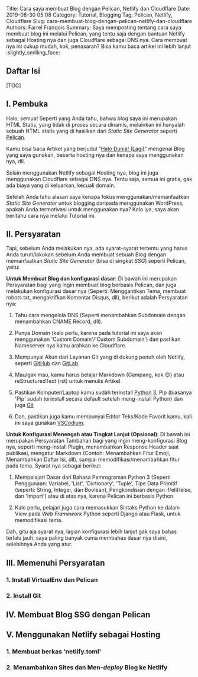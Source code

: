 Title: Cara saya membuat Blog dengan Pelican, Netlify dan Cloudflare
Date: 2019-08-30 05:08
Category: Tutorial, Blogging
Tag: Pelican, Netlify, Cloudflare
Slug: cara-membuat-blog-dengan-pelican-netlify-dan-cloudflare
Authors: Farrel Franqois
Summary: Saya memposting tentang cara saya membuat blog ini melalui Pelican, yang tentu saja dengan bantuan Netlify sebagai Hosting nya dan juga Cloudflare sebagai DNS nya. Cara membuat nya ini cukup mudah, kok, penasaran? Bisa kamu baca artikel ini lebih lanjut :slightly_smilling_face:

## Daftar Isi
[TOC]

## I. Pembuka
Halo, semua! Seperti yang Anda tahu, bahwa blog saya ini merupakan HTML Statis, yang tidak di proses secara dinamis, melainkan ini hanyalah sebuah HTML statis yang di hasilkan dari *Static Site Generator* seperti [Pelican](https://blog.getpelican.com). 

Kamu bisa baca Artikel yang berjudul "[Halo Dunia! (Lagi)](https://farrel.franqois.id/halo-dunia)" mengenai Blog yang saya gunakan, beserta hosting nya dan kenapa saya menggunakan nya, dll.

Selain menggunakan Netlify sebagai Hosting nya, blog ini juga menggunakan Cloudflare sebagai DNS nya. Tentu saja, semua ini gratis, gak ada biaya yang di keluarkan, kecuali domain.

Setelah Anda tahu alasan saya kenapa fokus menggunakan/memanfaatkan *Static Site Generator* untuk blogging daripada menggunakan WordPress, apakah Anda termotivasi untuk menggunakan nya? Kalo iya, saya akan beritahu cara nya melalui Tutorial ini.


## II. Persyaratan
Tapi, sebelum Anda melakukan nya, ada syarat-syarat tertentu yang harus Anda turuti/lakukan sebelum Anda membuat sebuah Blog dengan memanfaatkan *Static Site Generator* (bisa di singkat *SSG*) seperti Pelican, yaitu:

**Untuk Membuat Blog dan konfigurasi dasar**:
Di bawah ini merupakan Persyaratan bagi yang ingin membuat blog berbasis Pelican, dan juga melakukan konfigurasi dasar nya (Seperti: Menggantikan Tema, membuat robots.txt, mengaktifkan Komentar Disqus, dll), berikut adalah Persyaratan nya:

1. Tahu cara mengelola DNS (Seperti menambahkan Subdomain dengan menambahkan CNAME Record, dll).

2. Punya Domain (kalo perlu, karena pada tutorial ini saya akan menggunakan 'Custom Domain'/'Custom Subdomain') dan pastikan Nameserver nya kamu arahkan ke Cloudflare.

3. Mempunyai Akun dari Layanan Git yang di dukung penuh oleh Netlify, seperti [GitHub](https://github.com) dan [GitLab](https://gitlab.com).

4. Mau/gak mau, kamu harus belajar Markdown (Gampang, kok :blush:) atau reStructuredText (rst) untuk menulis Artikel.

5. Pastikan Komputer/Laptop kamu sudah terinstall [Python 3](https://www.python.org), Pip (biasanya 'Pip' sudah terinstall secara default setelah meng-install Python) dan juga [Git](https://git-scm.org)

6. Dan, pastikan juga kamu mempunyai Editor Teks/Kode Favorit kamu, kali ini saya gunakan [VSCodium](https://www.vscodium.com).


**Untuk Konfigurasi Menengah atau Tingkat Lanjut (Opsional)**:
Di bawah ini merupakan Persyaratan Tambahan bagi yang ingin meng-konfigurasi Blog nya, seperti meng-install Plugin, menambahkan Response Header saat publikasi, mengatur Markdown (Contoh: Menambahkan Fitur Emoji, Menambahkan Daftar Isi, dll), sampai memodifikasi/menambahkan fitur pada tema. Syarat nya sebagai berikut:

1. Mempelajari Dasar dari Bahasa Pemrograman Python 3 (Seperti Penggunaan: Variabel, 'List', 'Dictionary', 'Tuple', Tipe Data Primitif (seperti: String, Integer, dan Boolean), Pengkondisian dengan if/elif/else, dan 'Import') atau di atas nya, karena Pelican ini berbasis Python.

2. Kalo perlu, pelajari juga cara memasukkan Sintaks Python ke dalam View pada *Web Framework* Python seperti Django atau Flask, untuk memodifikasi tema.

Dah, gitu aja syarat nya, lagian konfigurasi lebih lanjut gak saya bahas terlalu jauh, saya paling banyak cuma membahas dasar nya disini, selebihnya Anda yang atur.

## **III. Memenuhi Persyaratan**
### **1. Install VirtualEnv dan Pelican**
### **2. Install Git**

## **IV. Membuat Blog SSG dengan Pelican**

## **V. Menggunakan Netlify sebagai Hosting**
### **1. Membuat berkas 'netlify.toml'**
### **2. Menambahkan **Sites** dan Men-*deploy* Blog ke Netlify**